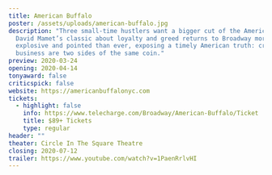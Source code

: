 ```yaml
---
title: American Buffalo
poster: /assets/uploads/american-buffalo.jpg
description: "Three small-time hustlers want a bigger cut of the American dream.
  David Mamet’s classic about loyalty and greed returns to Broadway more
  explosive and pointed than ever, exposing a timely American truth: crime and
  business are two sides of the same coin."
preview: 2020-03-24
opening: 2020-04-14
tonyaward: false
criticspick: false
website: https://americanbuffalonyc.com
tickets:
  - highlight: false
    info: https://www.telecharge.com/Broadway/American-Buffalo/Ticket
    title: $89+ Tickets
    type: regular
header: ""
theater: Circle In The Square Theatre
closing: 2020-07-12
trailer: https://www.youtube.com/watch?v=1PaenRrlvHI
---
```

